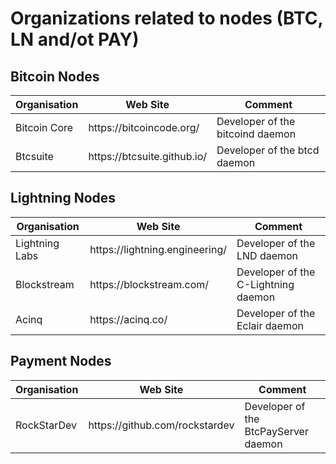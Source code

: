 # Organizations related to nodes (BTC, LN and/ot PAY)

Bitcoin Nodes
-
<table>
    <thead>
        <tr>
            <th>Organisation</th>
            <th>Web Site</th>
            <th>Comment</th>
        </tr>
    </thead>
    <tbody>
        <tr>
            <td>Bitcoin Core</td>
            <td>https://bitcoincode.org/</td>
            <td>Developer of the bitcoind daemon</td>
        </tr>
        <tr>
            <td>Btcsuite</td>
            <td>https://btcsuite.github.io/</td>
            <td>Developer of the btcd daemon</td>
        </tr>
    </tbody>
</table>

Lightning Nodes
-
<table>
    <thead>
        <tr>
            <th>Organisation</th>
            <th>Web Site</th>
            <th>Comment</th>
        </tr>
    </thead>
    <tbody>
        <tr>
            <td>Lightning Labs</td>
            <td>https://lightning.engineering/</td>
            <td>Developer of the LND daemon</td>
        </tr>
        <tr>
            <td>Blockstream</td>
            <td>https://blockstream.com/</td>
            <td>Developer of the C-Lightning daemon</td>
        </tr>
        <tr>
            <td>Acinq</td>
            <td>https://acinq.co/</td>
            <td>Developer of the Eclair daemon</td>
        </tr>
    </tbody>
</table>

Payment Nodes
-
<table>
    <thead>
        <tr>
            <th>Organisation</th>
            <th>Web Site</th>
            <th>Comment</th>
        </tr>
    </thead>
    <tbody>
        <tr>
            <td>RockStarDev</td>
            <td>https://github.com/rockstardev</td>
            <td>Developer of the BtcPayServer daemon</td>
        </tr>
    </tbody>
</table>
